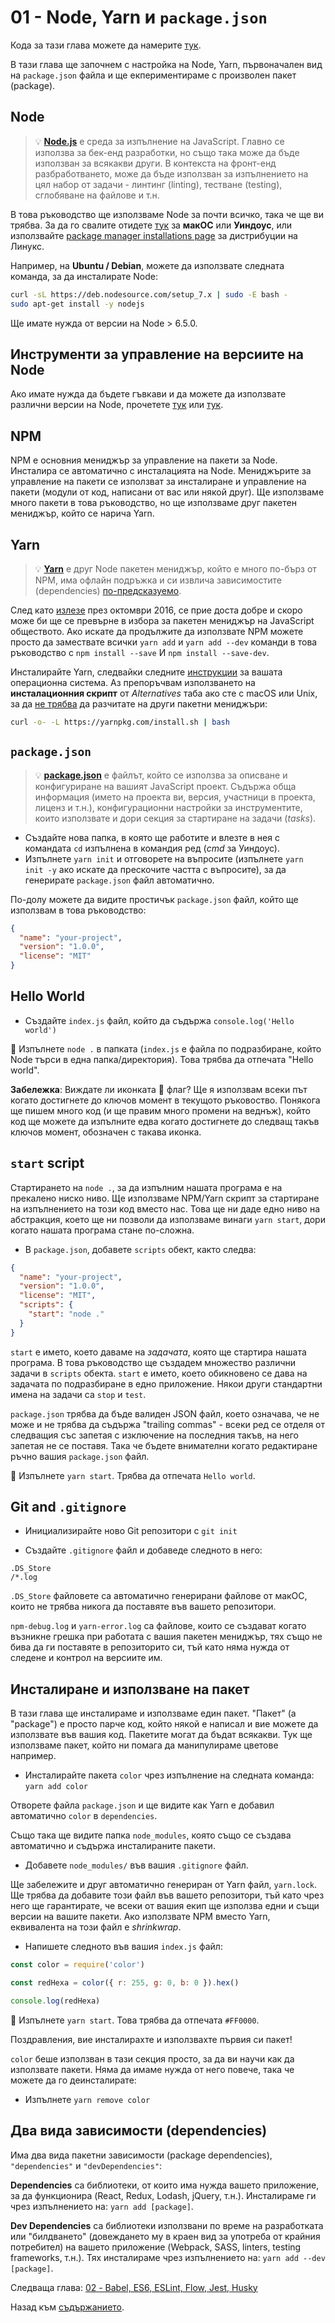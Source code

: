 # 01 - Node, Yarn и `package.json`

Кода за тази глава можете да намерите [тук](https://github.com/verekia/js-stack-walkthrough/tree/master/01-node-yarn-package-json).

В тази глава ще започнем с настройка на Node, Yarn, първоначален вид на `package.json` файла и ще екпериментираме с произволен пакет (package).

## Node

> 💡 **[Node.js](https://nodejs.org/)** е среда за изпълнение на JavaScript. Главно се използва за бек-енд разработки, но също така може да бъде използван за всякакви други. В контекста на фронт-енд разбработването, може да бъде използван за изпълнението на цял набор от задачи - линтинг (linting), тестване (testing), сглобяване на файлове и т.н.

В това ръководство ще използваме Node за почти всичко, така че ще ви трябва. За да го свалите отидете [тук](https://nodejs.org/en/download/current/) за **макОС** или **Уиндоус**, или използвайте [package manager installations page](https://nodejs.org/en/download/package-manager/) за дистрибуции на Линукс.

Например, на **Ubuntu / Debian**, можете да използвате следната команда, за да инсталирате Node:

```sh
curl -sL https://deb.nodesource.com/setup_7.x | sudo -E bash -
sudo apt-get install -y nodejs
```

Ще имате нужда от версии на Node > 6.5.0.

## Инструменти за управление на версиите на Node

Ако имате нужда да бъдете гъвкави и да можете да използвате различни версии на Node, прочетете [тук](https://github.com/creationix/nvm) или [тук](https://github.com/tj/n).

## NPM

NPM е основния мениджър за управление на пакети за Node. Инсталира се автоматично с инсталацията на Node. Мениджърите за управление на пакети се използват за инсталиране и управление на пакети (модули от код, написани от вас или някой друг). Ще използваме много пакети в това ръководство, но ще използваме друг пакетен мениджър, който се нарича Yarn.

## Yarn

> 💡 **[Yarn](https://yarnpkg.com/)** е друг Node пакетен мениджър, който е много по-бърз от NPM, има офлайн подръжка и си извлича зависимостите (dependencies) [по-предсказуемо](https://yarnpkg.com/en/docs/yarn-lock).

След като [излезе](https://code.facebook.com/posts/1840075619545360) през октомври 2016, се прие доста добре и скоро може би ще се превърне в избора за пакетен мениджър на JavaScript обществото. Ако искате да продължите да използвате NPM можете просто да замествате всички `yarn add` и `yarn add --dev` команди в това ръководство с `npm install --save` И `npm install --save-dev`.

Инсталирайте Yarn, следвайки следните [инструкции](https://yarnpkg.com/en/docs/install) за вашата операционна система. Аз препоръчвам използването на **инсталационния скрипт** от *Alternatives* таба ако сте с macOS или Unix, за да [не трябва](https://github.com/yarnpkg/yarn/issues/1505) да разчитате на други пакетни мениджъри:

```sh
curl -o- -L https://yarnpkg.com/install.sh | bash
```

## `package.json`

> 💡 **[package.json](https://yarnpkg.com/en/docs/package-json)** е файлът, който се използва за описване и конфигуриране на вашият JavaScript проект. Съдържа обща информация (името на проекта ви, версия, участници в проекта, лиценз и т.н.), конфигурационни настройки за инструментите, които използвате и дори секция за стартиране на задачи (*tasks*).

- Създайте нова папка, в която ще работите и влезте в нея с командата `cd` изпълнена в командия ред (*cmd* за Уиндоус). 
- Изпълнете `yarn init` и отговорете на въпросите (изпълнете `yarn init -y` ако искате да прескочите частта с въпросите), за да генерирате `package.json` файл автоматично.

По-долу можете да видите простичък `package.json` файл, който ще използвам в това ръководство:

```json
{
  "name": "your-project",
  "version": "1.0.0",
  "license": "MIT"
}
```

## Hello World

- Създайте `index.js` файл, който да съдържа `console.log('Hello world')`

🏁 Изпълнете `node .` в папката (`index.js` е файла по подразбиране, който Node търси в една папка/директория). Това трябва да отпечата "Hello world".

**Забележка**: Виждате ли иконката 🏁 флаг? Ще я използвам всеки път когато достигнете до ключов момент в текущото ръковоство. Понякога ще пишем много код (и ще правим много промени на веднъж), който код ще можете да изпълните едва когато достигнете до следващ такъв ключов момент, обозначен с такава иконка.

## `start` script

Стартирането на `node .`, за да изпълним нашата програма е на прекалено ниско ниво. Ще използваме NPM/Yarn скрипт за стартиране на изпълнението на този код вместо нас. Това ще ни даде едно ниво на абстракция, което ще ни позволи да използваме винаги `yarn start`, дори когато нашата програма стане по-сложна.

- В `package.json`, добавете `scripts` обект, както следва:

```json
{
  "name": "your-project",
  "version": "1.0.0",
  "license": "MIT",
  "scripts": {
    "start": "node ."
  }
}
```

`start` е името, което даваме на *задачата*, която ще стартира нашата програма. В това ръководство ще създадем множество различни задачи в `scripts` обекта. `start` е името, което обикновено се дава на задачата по подразбиране в едно приложение. Някои други стандартни имена на задачи са `stop` и `test`.

`package.json` трябва да бъде валиден JSON файл, което означава, че не може и не трябва да съдържа "trailing commas" - всеки ред се отделя от следващия със запетая с изключение на последния такъв, на него запетая не се поставя. Така че бъдете внимателни когато редактиране ръчно вашия `package.json` файл.

🏁 Изпълнете `yarn start`. Трябва да отпечата `Hello world`.

## Git and `.gitignore`

- Инициализирайте ново Git репозитори с `git init`

- Създайте `.gitignore` файл и добаведе следното в него:

```gitignore
.DS_Store
/*.log
```

`.DS_Store` файловете са автоматично генерирани файлове от макОС, които не трябва никога да поставяте във вашето репозитори.

`npm-debug.log` и `yarn-error.log` са файлове, които се създават когато възникне грешка при работата с вашия пакетен мениджър, тях също не бива да ги поставяте в репозиторито си, тъй като няма нужда от следене и контрол на версиите им.

## Инсталиране и използване на пакет

В тази глава ще инсталираме и използваме един пакет. "Пакет" (а "package") е просто парче код, който някой е написал и вие можете да използвате във вашия код. Пакетите могат да бъдат всякакви. Тук ще използваме пакет, който ни помага да манипулираме цветове например.

- Инсталирайте пакета `color` чрез изпълнение на следната команда: `yarn add color`

Отворете файла `package.json` и ще видите как Yarn е добавил автоматично `color` в `dependencies`.

Също така ще видите папка `node_modules`, която също се създава автоматично и съдържа инсталираните пакети.

- Добавете `node_modules/` във вашия `.gitignore` файл.

Ще забележите и друг автоматично генериран от Yarn файл, `yarn.lock`. Ще трябва да добавите този файл във вашето репозитори, тъй като чрез него ще гарантирате, че всеки от вашия екип ще използва едни и същи версии на вашите пакети. Ако използвате NPM вместо Yarn, еквивалента на този файл е *shrinkwrap*.

- Напишете следното във вашия `index.js` файл:

```js
const color = require('color')

const redHexa = color({ r: 255, g: 0, b: 0 }).hex()

console.log(redHexa)
```

🏁 Изпълнете `yarn start`. Това трябва да отпечата `#FF0000`.

Поздравления, вие инсталирахте и използвахте първия си пакет!

`color` беше използван в тази секция просто, за да ви научи как да използвате пакети. Няма да имаме нужда от него повече, така че можете да го деинсталирате:

- Изпълнете `yarn remove color`

## Два вида зависимости (dependencies)

Има два вида пакетни зависимости (package dependencies), `"dependencies"` и `"devDependencies"`:

**Dependencies** са библиотеки, от които има нужда вашето приложение, за да функционира (React, Redux, Lodash, jQuery, т.н.). Инсталираме ги чрез изпълнението на: `yarn add [package]`.

**Dev Dependencies** са библиотеки използвани по време на разработката или "билдването" (довеждането му в краен вид за употреба от крайния потребител) на вашето приложение (Webpack, SASS, linters, testing frameworks, т.н.). Тях инсталираме чрез изпълнението на: `yarn add --dev [package]`.

Следваща глава: [02 - Babel, ES6, ESLint, Flow, Jest, Husky](02-babel-es6-eslint-flow-jest-husky.md#readme)

Назад към [съдържанието](https://github.com/verekia/js-stack-from-scratch#table-of-contents).
